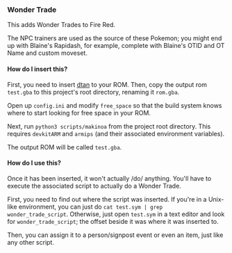 ### Wonder Trade

This adds Wonder Trades to Fire Red.

The NPC trainers are used as the source of these Pokemon; you might end up with Blaine's Rapidash, for example, complete with Blaine's OTID and OT Name and custom moveset.

#### How do I insert this?

First, you need to insert [dtan](https://github.com/Sagiri/dtan) to your ROM. Then, copy the output rom `test.gba` to this project's root directory, renaming it `rom.gba`.

Open up `config.ini` and modify `free_space` so that the build system knows where to start looking for free space in your ROM. 

Next, run `python3 scripts/makinoa` from the project root directory. This requires `devkitARM` and `armips` (and their associated environment variables).

The output ROM will be called `test.gba`.

#### How do I use this?

Once it has been inserted, it won't actually /do/ anything. You'll have to execute the associated script to actually do a Wonder Trade.

First, you need to find out where the script was inserted. If you're in a Unix-like environment, you can just do `cat test.sym | grep wonder_trade_script`. Otherwise, just open `test.sym` in a text editor and look for `wonder_trade_script`; the offset beside it was where it was inserted to.

Then, you can assign it to a person/signpost event or even an item, just like any other script.